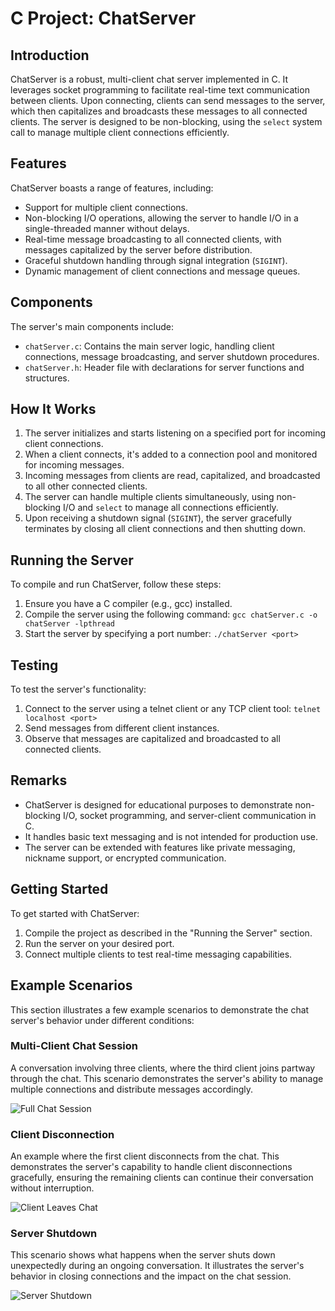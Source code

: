 # C Project: ChatServer

## Introduction

ChatServer is a robust, multi-client chat server implemented in C. It leverages socket programming to facilitate real-time text communication between clients. Upon connecting, clients can send messages to the server, which then capitalizes and broadcasts these messages to all connected clients. The server is designed to be non-blocking, using the `select` system call to manage multiple client connections efficiently.

## Features

ChatServer boasts a range of features, including:

- Support for multiple client connections.
- Non-blocking I/O operations, allowing the server to handle I/O in a single-threaded manner without delays.
- Real-time message broadcasting to all connected clients, with messages capitalized by the server before distribution.
- Graceful shutdown handling through signal integration (`SIGINT`).
- Dynamic management of client connections and message queues.

## Components

The server's main components include:

- `chatServer.c`: Contains the main server logic, handling client connections, message broadcasting, and server shutdown procedures.
- `chatServer.h`: Header file with declarations for server functions and structures.

## How It Works

1. The server initializes and starts listening on a specified port for incoming client connections.
2. When a client connects, it's added to a connection pool and monitored for incoming messages.
3. Incoming messages from clients are read, capitalized, and broadcasted to all other connected clients.
4. The server can handle multiple clients simultaneously, using non-blocking I/O and `select` to manage all connections efficiently.
5. Upon receiving a shutdown signal (`SIGINT`), the server gracefully terminates by closing all client connections and then shutting down.

## Running the Server

To compile and run ChatServer, follow these steps:

1. Ensure you have a C compiler (e.g., gcc) installed.
2. Compile the server using the following command: `gcc chatServer.c -o chatServer -lpthread`
3. Start the server by specifying a port number: `./chatServer <port>`

## Testing

To test the server's functionality:

1. Connect to the server using a telnet client or any TCP client tool: `telnet localhost <port>`
2. Send messages from different client instances.
3. Observe that messages are capitalized and broadcasted to all connected clients.

## Remarks

- ChatServer is designed for educational purposes to demonstrate non-blocking I/O, socket programming, and server-client communication in C.
- It handles basic text messaging and is not intended for production use.
- The server can be extended with features like private messaging, nickname support, or encrypted communication.

## Getting Started

To get started with ChatServer:

1. Compile the project as described in the "Running the Server" section.
2. Run the server on your desired port.
3. Connect multiple clients to test real-time messaging capabilities.

## Example Scenarios

This section illustrates a few example scenarios to demonstrate the chat server's behavior under different conditions:

### Multi-Client Chat Session
A conversation involving three clients, where the third client joins partway through the chat. This scenario demonstrates the server's ability to manage multiple connections and distribute messages accordingly.

![Full Chat Session](https://github.com/OmriNaor/chatServer/assets/106623821/eb8eacf4-c153-4e29-bd43-bc38dbe7187a)

### Client Disconnection
An example where the first client disconnects from the chat. This demonstrates the server's capability to handle client disconnections gracefully, ensuring the remaining clients can continue their conversation without interruption.

![Client Leaves Chat](https://github.com/OmriNaor/chatServer/assets/106623821/7b0634d0-1577-4c23-9354-53044ef1ad7d)

### Server Shutdown
This scenario shows what happens when the server shuts down unexpectedly during an ongoing conversation. It illustrates the server's behavior in closing connections and the impact on the chat session.

![Server Shutdown](https://github.com/OmriNaor/chatServer/assets/106623821/f83cdf5a-367b-4f23-9069-d534e766ca4d)


